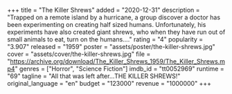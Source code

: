 +++
title = "The Killer Shrews"
added = "2020-12-31"
description = "Trapped on a remote island by a hurricane, a group discover a doctor has been experimenting on creating half sized humans. Unfortunately, his experiments have also created giant shrews, who when they have run out of small animals to eat, turn on the humans...."
rating = "4"
popularity = "3.907"
released = "1959"
poster = "assets/poster/the-killer-shrews.jpg"
cover = "assets/cover/the-killer-shrews.jpg"
file = "https://archive.org/download/The_Killer_Shrews_1959/The_Killer_Shrews.mp4"
genres = ["Horror", "Science Fiction"]
imdb_id = "tt0052969"
runtime = "69"
tagline = "All that was left after...THE KILLER SHREWS!"
original_language = "en"
budget = "123000"
revenue = "1000000"
+++